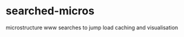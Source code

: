 searched-micros
===============

microstructure www searches to jump load caching and visualisation
